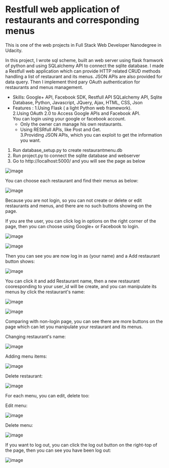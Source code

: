 # Restfull web application of restaurants and corresponding menus

This is one of the web projects in Full Stack Web Developer Nanodegree in Udacity.

In this project, I wrote sql scheme, built an web server using flask framwork of python and using SQLalchemy API to connect the sqlite database. I made a Restfull web application which can provide HTTP related CRUD methods handling a list of restaurant and its menus. JSON APIs are also provided for data query. Then I implement third pary OAuth authentication for restaurants and menus management. 

- Skills: Google+ API, Facebook SDK, Restfull API SQLalchemy API, Sqlite Database, Python, Javascript, JQuery, Ajax, HTML, CSS, Json
- Features : 
1.Using Flask ( a light Python web framework).<br/>
2.Using OAuth 2.0 to Access Google APIs and Facebook API.<br/>
    You can login using your google or facebook account.<br/>
    - Only the owner can manage his own restaurants.<br/>
    - Using RESRfull APIs, like Post and Get.<br/>
3.Providing JSON APIs, which you can exploit to get the information you want.<br/>

1. Run database_setup.py to create restaurantmenu.db
2. Run project.py to connect the sqlite database and webserver
3. Go to http://localhost:5000/ and you will see the page as below

![image](https://raw.githubusercontent.com/leiyudongyu/images/master/1.jpg)

You can choose each restaurant and find their menus as below:

![image](https://raw.githubusercontent.com/leiyudongyu/images/master/2.jpg)

Because you are not login, so you can not create or delete or edit restaurants and menus, and there are no such buttons showing on the page.

If you are the user, you can click log in options on the right corner of the page, then you can choose using Google+ or Facebook to login.

![image](https://raw.githubusercontent.com/leiyudongyu/images/master/3.jpg)

![image](https://raw.githubusercontent.com/leiyudongyu/images/master/4.jpg)

Then you can see you are now log in as (your name) and a Add restaurant button shows:

![image](https://raw.githubusercontent.com/leiyudongyu/images/master/5.jpg)

You can click it and add Restaurant name, then a new restaurant cooresponding to your user_id will be create, and you can manipulate its menus by click the restaurant's name:

![image](https://raw.githubusercontent.com/leiyudongyu/images/master/6.jpg)

![image](https://raw.githubusercontent.com/leiyudongyu/images/master/7.jpg)

Comparing with non-login page, you can see there are more buttons on the page which can let you manipulate your restaurant and its menus.

Changing restaurant's name:

![image](https://github.com/leiyudongyu/images/blob/master/8.jpg)

Adding menu items:

![image](https://github.com/leiyudongyu/images/blob/master/9.jpg)

Delete restaurant:

![image](https://github.com/leiyudongyu/images/blob/master/10.jpg)

For each menu, you can edit, delete too:

Edit menu:

![image](https://github.com/leiyudongyu/images/blob/master/11.jpg)

Delete menu:

![image](https://github.com/leiyudongyu/images/blob/master/12.jpg)

If you want to log out, you can click the log out button on the right-top of the page, then you can see you have been log out:

![image](https://github.com/leiyudongyu/images/blob/master/13.jpg)
